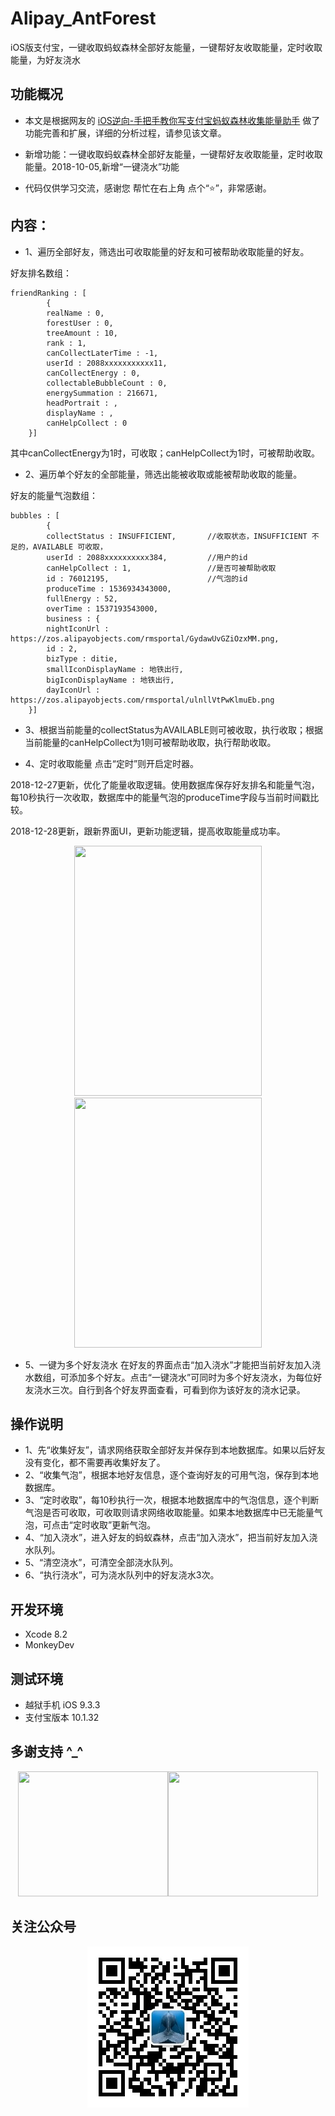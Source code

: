 # Alipay_AntForest
iOS版支付宝，一键收取蚂蚁森林全部好友能量，一键帮好友收取能量，定时收取能量，为好友浇水

## 功能概况
- 本文是根据网友的 [iOS逆向-手把手教你写支付宝蚂蚁森林收集能量助手](https://blog.csdn.net/kissing_huo/article/details/78548942?locationNum=8) 做了功能完善和扩展，详细的分析过程，请参见该文章。

- 新增功能：一键收取蚂蚁森林全部好友能量，一键帮好友收取能量，定时收取能量。2018-10-05,新增“一键浇水”功能

- 代码仅供学习交流，感谢您 帮忙在右上角 点个“⭐️”，非常感谢。


## 内容：

- 1、遍历全部好友，筛选出可收取能量的好友和可被帮助收取能量的好友。

好友排名数组：
```
friendRanking : [
		{
		realName : 0,
		forestUser : 0,
		treeAmount : 10,
		rank : 1,
		canCollectLaterTime : -1,
		userId : 2088xxxxxxxxxxx11,
		canCollectEnergy : 0,
		collectableBubbleCount : 0,
		energySummation : 216671,
		headPortrait : ,
		displayName : ,
		canHelpCollect : 0
	}]
```
其中canCollectEnergy为1时，可收取；canHelpCollect为1时，可被帮助收取。


- 2、遍历单个好友的全部能量，筛选出能被收取或能被帮助收取的能量。

好友的能量气泡数组：
```
bubbles : [
		{
		collectStatus : INSUFFICIENT,		//收取状态，INSUFFICIENT 不足的，AVAILABLE 可收取，
		userId : 2088xxxxxxxxxx384,			//用户的id
		canHelpCollect : 1,					//是否可被帮助收取
		id : 76012195,						//气泡的id
		produceTime : 1536934343000,
		fullEnergy : 52,
		overTime : 1537193543000,
		business : {
		nightIconUrl : https://zos.alipayobjects.com/rmsportal/GydawUvGZiOzxMM.png,
		id : 2,
		bizType : ditie,
		smallIconDisplayName : 地铁出行,
		bigIconDisplayName : 地铁出行,
		dayIconUrl : https://zos.alipayobjects.com/rmsportal/ulnllVtPwKlmuEb.png
	}]
```




- 3、根据当前能量的collectStatus为AVAILABLE则可被收取，执行收取；根据当前能量的canHelpCollect为1则可被帮助收取，执行帮助收取。


- 4、定时收取能量
点击“定时”则开启定时器。

2018-12-27更新，优化了能量收取逻辑。使用数据库保存好友排名和能量气泡，每10秒执行一次收取，数据库中的能量气泡的produceTime字段与当前时间戳比较。

2018-12-28更新，跟新界面UI，更新功能逻辑，提高收取能量成功率。
<div align=center><img width="300" height="400" src="./images/10timer2@2x.png"/></div>

<div align=center><img width="300" height="400" src="./images/record@2x.png"/></div>



- 5、一键为多个好友浇水
在好友的界面点击“加入浇水”才能把当前好友加入浇水数组，可添加多个好友。点击“一键浇水”可同时为多个好友浇水，为每位好友浇水三次。自行到各个好友界面查看，可看到你为该好友的浇水记录。

## 操作说明
- 1、先“收集好友”，请求网络获取全部好友并保存到本地数据库。如果以后好友没有变化，都不需要再收集好友了。
- 2、“收集气泡”，根据本地好友信息，逐个查询好友的可用气泡，保存到本地数据库。
- 3、“定时收取”，每10秒执行一次，根据本地数据库中的气泡信息，逐个判断气泡是否可收取，可收取则请求网络收取能量。如果本地数据库中已无能量气泡，可点击“定时收取”更新气泡。
- 4、“加入浇水”，进入好友的蚂蚁森林，点击“加入浇水”，把当前好友加入浇水队列。
- 5、“清空浇水”，可清空全部浇水队列。
- 6、“执行浇水”，可为浇水队列中的好友浇水3次。

## 开发环境
- Xcode 8.2
- MonkeyDev

## 测试环境
- 越狱手机 iOS 9.3.3
- 支付宝版本 10.1.32


## 多谢支持 ^_^
<div align=center><img width="240" height="200" src="./images/zhifubao@2x.png"/><t/><img width="240" height="200" src="./images/wechatpay@2x.png"/></div>

## 关注公众号
<div align=center><img width="258" height="258" src="./images/qrcode_gongzhonghao.jpg"/>


